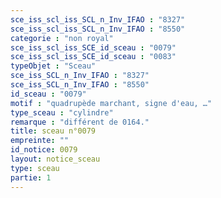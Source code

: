 ```yaml
---
sce_iss_scl_iss_SCL_n_Inv_IFAO : "8327"
sce_iss_scl_iss_SCL_n_Inv_IFAO : "8550"
categorie : "non royal"
sce_iss_scl_iss_SCE_id_sceau : "0079"
sce_iss_scl_iss_SCE_id_sceau : "0083"
typeObjet : "Sceau"
sce_iss_SCL_n_Inv_IFAO : "8327"
sce_iss_SCL_n_Inv_IFAO : "8550"
id_sceau : "0079"
motif : "quadrupède marchant, signe d'eau, …"
type_sceau : "cylindre"
remarque : "différent de 0164."
title: sceau n°0079
empreinte: ""
id_notice: 0079
layout: notice_sceau
type: sceau
partie: 1
---
```

